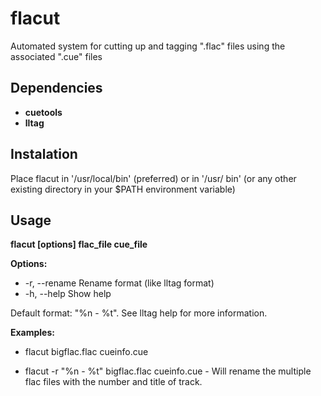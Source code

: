 flacut
======

Automated system for cutting up and tagging ".flac" files using the associated ".cue" files


Dependencies
------------
  * **cuetools**
  * **lltag**


Instalation
-----------
Place flacut in '/usr/local/bin' (preferred) or in '/usr/ bin'  (or any other existing directory in your 
$PATH environment variable)


Usage
-----
**flacut [options] flac_file cue_file**


**Options:**
  * -r, --rename    Rename format (like lltag format)
  * -h, --help      Show help

  Default format: "%n - %t". See lltag help for more information.

**Examples:**
  * flacut bigflac.flac cueinfo.cue
  
  * flacut -r "%n - %t" bigflac.flac cueinfo.cue
                  - 
      Will rename the multiple flac files with the number and title of track.
